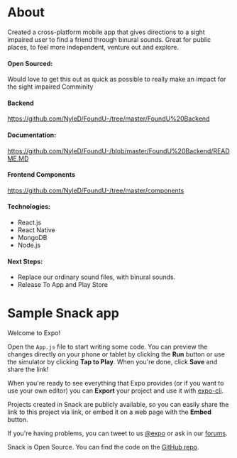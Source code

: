 
# About
Created a cross-platform mobile app that gives directions to a sight impaired user to find a friend through binural sounds. Great for public places, to feel more independent, venture out and explore.

#### Open Sourced: 
Would love to get this out as quick as possible to really make an impact for the sight impaired Comminity

#### Backend
https://github.com/NyleD/FoundU-/tree/master/FoundU%20Backend

#### Documentation: 
https://github.com/NyleD/FoundU-/blob/master/FoundU%20Backend/README.MD

#### Frontend Components
https://github.com/NyleD/FoundU-/tree/master/components

#### Technologies: 
- React.js
- React Native
- MongoDB
- Node.js

#### Next Steps:
- Replace our ordinary sound files, with binural sounds. 
- Release To App and Play Store

# Sample Snack app

Welcome to Expo!

Open the `App.js` file to start writing some code. You can preview the changes directly on your phone or tablet by clicking the **Run** button or use the simulator by clicking **Tap to Play**. When you're done, click **Save** and share the link!

When you're ready to see everything that Expo provides (or if you want to use your own editor) you can **Export** your project and use it with [expo-cli](https://docs.expo.io/versions/latest/introduction/installation.html).

Projects created in Snack are publicly available, so you can easily share the link to this project via link, or embed it on a web page with the **Embed** button.

If you're having problems, you can tweet to us [@expo](https://twitter.com/expo) or ask in our [forums](https://forums.expo.io).

Snack is Open Source. You can find the code on the [GitHub repo](https://github.com/expo/snack-web).
